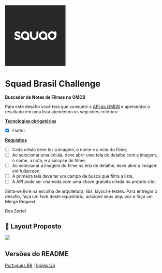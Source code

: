 ![image](assets/images/squad_brazil__logo.png)
# Squad Brasil Challenge
**Buscador de Notas de Filmes no OMDB**

Para este desafio você terá que consumir a [API da OMDB](http://www.omdbapi.com/) e apresentar o resultado em uma lista atendendo os seguintes critérios:

<u>**Tecnologias obrigatórias**</u>
- [x] Flutter

<u>**Requisitos**</u>
- [ ] Cada célula deve ter a imagem, o nome e a nota  do filme;
- [ ] Ao selecionar uma célula, deve abrir uma tela de detalhe com a imagem, o nome, a nota, e a sinopse do filme;
- [ ] Ao selecionar a imagem do filme na tela de detalhe, deve abrir a imagem em fullscreen;
- [ ] A primeira tela deve ter um campo de busca que filtra a lista;
- [ ] A API pode ser chamada com uma chave gratuita criada no próprio site;

Sinta-se livre na escolha de arquitetura, libs, layout e testes.
Para entregar o desafio, faça um Fork deste repositório, adicione seus arquivos e faça um Merge Request.

Boa Sorte!

## 🎨 Layout Proposto
<p align="left">
 <img src="assets/readme/splash.png" width="200px">
</p>

## Versões do README
[Português BR](./README.md) | [Ingles US](./README-en.md)